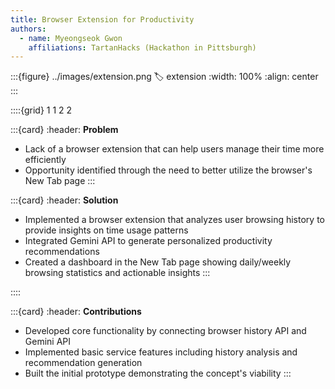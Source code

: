 ```yaml
---
title: Browser Extension for Productivity
authors:
  - name: Myeongseok Gwon
    affiliations: TartanHacks (Hackathon in Pittsburgh)
---
```


:::{figure} ../images/extension.png
:label: extension
:width: 100%
:align: center
:::

::::{grid} 1 1 2 2

:::{card}
:header: **Problem**
- Lack of a browser extension that can help users manage their time more efficiently
- Opportunity identified through the need to better utilize the browser's New Tab page
:::

:::{card}
:header: **Solution**
- Implemented a browser extension that analyzes user browsing history to provide insights on time usage patterns
- Integrated Gemini API to generate personalized productivity recommendations
- Created a dashboard in the New Tab page showing daily/weekly browsing statistics and actionable insights
:::

::::

:::{card}
:header: **Contributions**
- Developed core functionality by connecting browser history API and Gemini API
- Implemented basic service features including history analysis and recommendation generation
- Built the initial prototype demonstrating the concept's viability
::: 